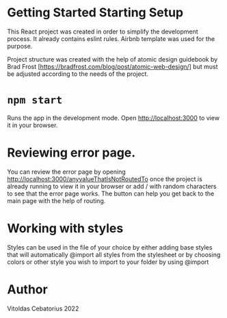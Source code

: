 # Getting Started Starting Setup

This React project was created in order to simplify the development process. It already contains eslint rules. Airbnb template was used for the purpose. 

Project structure was created with the help of atomic design guidebook by Brad Frost [https://bradfrost.com/blog/post/atomic-web-design/] but must be adjusted according to the needs of the project.

# `npm start`

Runs the app in the development mode.
Open [http://localhost:3000](http://localhost:3000) to view it in your browser.

# Reviewing error page.

You can review the error page by opening [http://localhost:3000/anyvalueThatIsNotRoutedTo](http://localhost:3000/anyvalueThatIsNotRoutedTo) once the project is already running to view it in your browser or add / with random characters to see that the error page works. The button can help you get back to the main page with the help of routing.

# Working with styles 

Styles can be used in the file of your choice by either adding base styles that will automatically @import all styles from the stylesheet or by choosing colors or other style you wish to import to your folder by using @import

# Author

Vitoldas Cebatorius 2022
